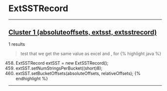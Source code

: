 # ExtSSTRecord

***

## [Cluster 1 (absoluteoffsets, extsst, extsstrecord)](./1)
1 results
> test that we get the same value as excel and , for 
{% highlight java %}
458. ExtSSTRecord extSST = new ExtSSTRecord();
459. extSST.setNumStringsPerBucket((short)8);
464. extSST.setBucketOffsets(absoluteOffsets, relativeOffsets);
{% endhighlight %}

***

